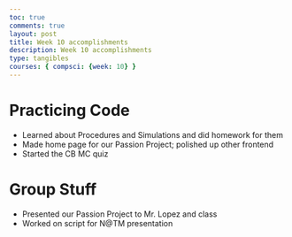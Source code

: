 ```yaml
---
toc: true 
comments: true 
layout: post 
title: Week 10 accomplishments
description: Week 10 accomplishments
type: tangibles
courses: { compsci: {week: 10} } 
---
```


# Practicing Code

- Learned about Procedures and Simulations and did homework for them
- Made home page for our Passion Project; polished up other frontend
- Started the CB MC quiz

# Group Stuff

- Presented our Passion Project to Mr. Lopez and class
- Worked on script for N@TM presentation
